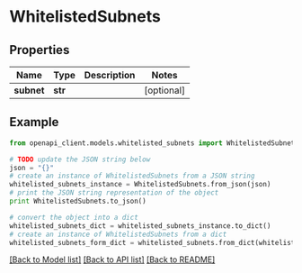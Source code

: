 # WhitelistedSubnets


## Properties

Name | Type | Description | Notes
------------ | ------------- | ------------- | -------------
**subnet** | **str** |  | [optional] 

## Example

```python
from openapi_client.models.whitelisted_subnets import WhitelistedSubnets

# TODO update the JSON string below
json = "{}"
# create an instance of WhitelistedSubnets from a JSON string
whitelisted_subnets_instance = WhitelistedSubnets.from_json(json)
# print the JSON string representation of the object
print WhitelistedSubnets.to_json()

# convert the object into a dict
whitelisted_subnets_dict = whitelisted_subnets_instance.to_dict()
# create an instance of WhitelistedSubnets from a dict
whitelisted_subnets_form_dict = whitelisted_subnets.from_dict(whitelisted_subnets_dict)
```
[[Back to Model list]](../README.md#documentation-for-models) [[Back to API list]](../README.md#documentation-for-api-endpoints) [[Back to README]](../README.md)


